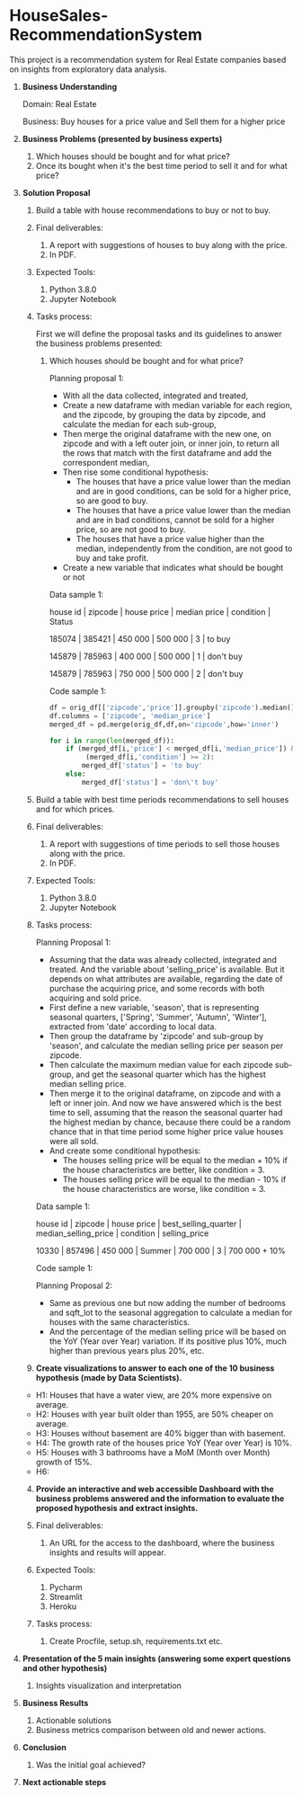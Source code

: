 # HouseSales-RecommendationSystem

This project is a recommendation system for Real Estate companies based on insights from exploratory data analysis.

1. **Business Understanding**
    
    Domain: Real Estate
    
    Business: Buy houses for a price value and Sell them for a higher price 
    
2. **Business Problems (presented by business experts)**
    1. Which houses should be bought and for what price?
    2. Once its bought when it's the best time period to sell it and for what price?
3. **Solution Proposal**
    
    
    1. Build a table with house recommendations to buy or not to buy.
    
    1. Final deliverables:
        1. A report with suggestions of houses to buy along with the price.
        2. In PDF.
    2. Expected Tools:
        1. Python 3.8.0
        2. Jupyter Notebook
    3. Tasks process:
        
        First we will define the proposal tasks and its guidelines to answer the business problems presented:
        
        1. Which houses should be bought and for what price?
            
            Planning proposal 1:
            
            - With all the data collected, integrated and treated,
            - Create a new dataframe with median variable for each region, and the zipcode, by grouping the data by zipcode, and calculate the median for each sub-group,
            - Then merge the original dataframe with the new one, on zipcode and with a left outer join, or inner join, to return all the rows that match with the first dataframe and add the correspondent median,
            - Then rise some conditional hypothesis:
                - The houses that have a price value lower than the median and are in good conditions, can be sold for a higher price, so are good to buy.
                - The houses that have a price value lower than the median and are in bad conditions, cannot be sold for a higher price, so are not good to buy.
                - The houses that have a price value higher than the median, independently from the condition, are not good to buy and take profit.
            - Create a new variable that indicates what should be bought or not
            
            Data sample 1:
            
            house id | zipcode | house price | median price | condition | Status
            
            185074   | 385421 | 450 000       | 500 000        | 3              | to buy
            
            145879   | 785963 | 400 000       | 500 000        | 1              | don't buy
            
            145879   | 785963 | 750 000       | 500 000        | 2              | don't buy
            
            Code sample 1:
            
            ```python
            df = orig_df[['zipcode','price']].groupby('zipcode').median().reset_index()
            df.columns = ['zipcode', 'median_price']
            merged_df = pd.merge(orig_df,df,on='zipcode',how='inner')
            
            for i in range(len(merged_df)):
            	if (merged_df[i,'price'] < merged_df[i,'median_price']) &\
            		 (merged_df[i,'condition'] >= 2):
            		merged_df['status'] = 'to buy'
            	else:
            		merged_df['status'] = 'don\'t buy'
            ```
            
    
    2. Build a table with best time periods recommendations to sell houses and for which prices.
    
    1. Final deliverables:
        1. A report with suggestions of time periods to sell those houses along with the price.
        2. In PDF.
    2. Expected Tools:
        1. Python 3.8.0
        2. Jupyter Notebook
    3. Tasks process:
        
        Planning Proposal 1:
        
        - Assuming that the data was already collected, integrated and treated. And the variable about 'selling_price' is available. But it depends on what attributes are available, regarding the date of purchase the acquiring price, and some records with both acquiring and sold price.
        - First define a new variable, 'season', that is representing seasonal quarters, ['Spring', 'Summer', 'Autumn', 'Winter'], extracted from 'date' according to local data.
        - Then group the dataframe by 'zipcode' and sub-group by 'season', and calculate the median selling price per season per zipcode.
        - Then calculate the maximum median value for each zipcode sub-group, and get the seasonal quarter which has the highest median selling price.
        - Then merge it to the original dataframe, on zipcode and with a left or inner join. And now we have answered which is the best time to sell, assuming that the reason the seasonal quarter had the highest median by chance, because there could be a random chance that in that time period some higher price value houses were all sold.
        - And create some conditional hypothesis:
            - The houses selling price will be equal to the median + 10% if the house characteristics are better, like condition = 3.
            - The houses selling price will be equal to the median - 10% if the house characteristics are worse, like condition = 3.
        
        Data sample 1:
        
        house id | zipcode | house price | best_selling_quarter | median_selling_price | condition | selling_price
        
        10330     | 857496 | 450 000       | Summer                   | 700 000                     | 3             |  700 000 + 10%
        
        Code sample 1:
        
        Planning Proposal 2:
        
        - Same as previous one but now adding the number of bedrooms and sqft_lot to the seasonal aggregation to calculate a median for houses with the same characteristics.
        - And the percentage of the median selling price will be based on the YoY (Year over Year) variation. If its positive plus 10%, much higher than previous years plus 20%, etc.
    
    3. **Create visualizations to answer to each one of the 10 business hypothesis (made by Data Scientists).**
    
    - H1: Houses that have a water view, are 20% more expensive on average.
    - H2: Houses with year built older than 1955, are 50% cheaper on average.
    - H3: Houses without basement are 40% bigger than with basement.
    - H4: The growth rate of the houses price YoY (Year over Year) is 10%.
    - H5: Houses with 3 bathrooms have a MoM (Month over Month) growth of 15%.
    - H6:
    
    4. **Provide an interactive and web accessible Dashboard with the business problems answered and the information to evaluate the proposed hypothesis and extract insights.**
    
    1. Final deliverables:
        1. An URL for the access to the dashboard, where the business insights and results will appear.
    2.  Expected Tools:
        1. Pycharm
        2. Streamlit
        3. Heroku
    3. Tasks process:
        1. Create Procfile, setup.sh, requirements.txt etc.
        
4. **Presentation of the 5 main insights (answering some expert questions and other hypothesis)**
    1. Insights visualization and interpretation
    
5. **Business Results**
    1. Actionable solutions 
    2. Business metrics comparison between old and newer actions.
6. **Conclusion**
    1. Was the initial goal achieved?
7. **Next actionable steps**

